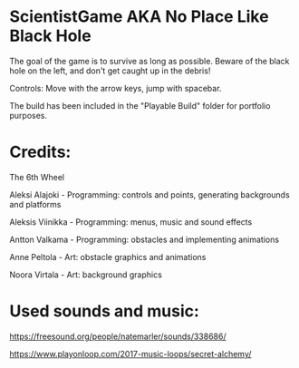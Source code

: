 # ScientistGame AKA No Place Like Black Hole

The goal of the game is to survive as long as possible. Beware of the black hole on the left, and don't get caught up in the debris!

Controls: Move with the arrow keys, jump with spacebar.

The build has been included in the "Playable Build" folder for portfolio purposes.

# Credits:

The 6th Wheel

Aleksi Alajoki    - Programming: controls and points, generating backgrounds and platforms

Aleksis Viinikka  - Programming: menus, music and sound effects

Antton Valkama    - Programming: obstacles and implementing animations

Anne Peltola      - Art: obstacle graphics and animations

Noora Virtala     - Art: background graphics





# Used sounds and music:

https://freesound.org/people/natemarler/sounds/338686/

https://www.playonloop.com/2017-music-loops/secret-alchemy/
